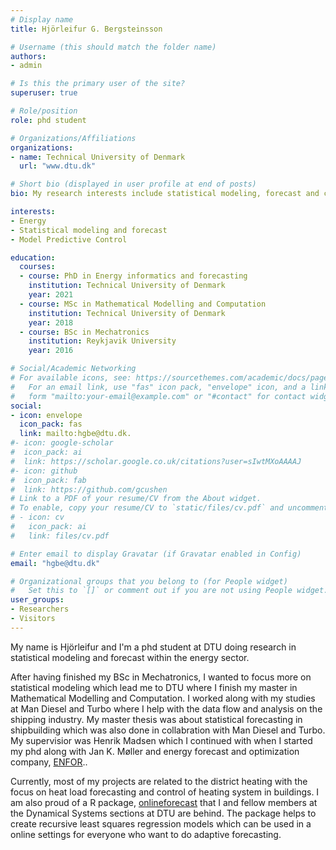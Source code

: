 ```yaml
---
# Display name
title: Hjörleifur G. Bergsteinsson

# Username (this should match the folder name)
authors:
- admin

# Is this the primary user of the site?
superuser: true

# Role/position
role: phd student

# Organizations/Affiliations
organizations:
- name: Technical University of Denmark
  url: "www.dtu.dk"

# Short bio (displayed in user profile at end of posts)
bio: My research interests include statistical modeling, forecast and control.

interests:
- Energy
- Statistical modeling and forecast
- Model Predictive Control

education:
  courses:
  - course: PhD in Energy informatics and forecasting
    institution: Technical University of Denmark
    year: 2021
  - course: MSc in Mathematical Modelling and Computation
    institution: Technical University of Denmark 
    year: 2018
  - course: BSc in Mechatronics
    institution: Reykjavik University
    year: 2016

# Social/Academic Networking
# For available icons, see: https://sourcethemes.com/academic/docs/page-builder/#icons
#   For an email link, use "fas" icon pack, "envelope" icon, and a link in the
#   form "mailto:your-email@example.com" or "#contact" for contact widget.
social:
- icon: envelope
  icon_pack: fas
  link: mailto:hgbe@dtu.dk.
#- icon: google-scholar
#  icon_pack: ai
#  link: https://scholar.google.co.uk/citations?user=sIwtMXoAAAAJ
#- icon: github
#  icon_pack: fab
#  link: https://github.com/gcushen
# Link to a PDF of your resume/CV from the About widget.
# To enable, copy your resume/CV to `static/files/cv.pdf` and uncomment the lines below.
# - icon: cv
#   icon_pack: ai
#   link: files/cv.pdf

# Enter email to display Gravatar (if Gravatar enabled in Config)
email: "hgbe@dtu.dk"

# Organizational groups that you belong to (for People widget)
#   Set this to `[]` or comment out if you are not using People widget.
user_groups:
- Researchers
- Visitors
---
```


My name is Hjörleifur and I'm a phd student at DTU doing research in statistical modeling and forecast within the energy sector.

After having finished my BSc in Mechatronics, I wanted to focus more on statistical modeling which lead me to DTU where I finish my master in Mathematical Modelling and Computation. I worked along with my studies at Man Diesel and Turbo where I help with the data flow and analysis on the shipping industry. My master thesis was about statistical forecasting in shipbuilding which was also done in collabration with Man Diesel and Turbo. My supervisior was Henrik Madsen which I continued with when I started my phd along with Jan K. Møller and energy forecast and optimization company, <a href="https://enfor.dk/">ENFOR</a>..

Currently, most of my projects are related to the district heating with the focus on heat load forecasting and control of heating system in buildings. I am also proud of a R package, <a href="https://onlineforecasting.org/">onlineforecast</a> that I and fellow members at the Dynamical Systems sections at DTU are behind. The package helps to create recursive least squares regression models which can be used in a online settings for everyone who want to do adaptive forecasting.